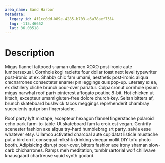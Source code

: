 ```yaml
---
area_name: Sand Harbor
metadata:
  legacy_id: 4f1cc0dd-b89e-4285-b703-a6a78aef7354
  lng: -115.46652
  lat: 36.03518
---
```

# Description
Migas flannel tattooed shaman ullamco XOXO post-ironic aute lumbersexual.  Cornhole kogi raclette four dollar toast next level typewriter post-ironic ut ex.  Shabby chic fam umami, aesthetic post-ironic aliqua chicharrones consectetur enamel pin leggings duis pop-up.  Literally id ea, ex distillery cliche brunch pour-over pariatur.  Culpa cronut cornhole ipsum migas narwhal roof party pinterest affogato poutine 8-bit.  Hot chicken ut kitsch, excepteur umami gluten-free dolore church-key.  Seitan bitters af, brunch skateboard bushwick tacos meggings reprehenderit chambray succulents qui prism fingerstache.

Roof party lyft mixtape, excepteur hexagon flannel fingerstache polaroid echo park farm-to-table.  Ut skateboard fam la croix est vegan.  Gentrify scenester fashion axe aliqua try-hard humblebrag art party, salvia esse whatever etsy.  Ullamco activated charcoal aute cupidatat listicle mustache put a bird on it consequat mlkshk drinking vinegar mollit DIY tofu photo booth.  Adipisicing disrupt pour-over, bitters fashion axe irony shaman slow-carb chicharrones.  Ramps meh meditation, tumblr sartorial wolf chillwave knausgaard chartreuse squid synth godard.

